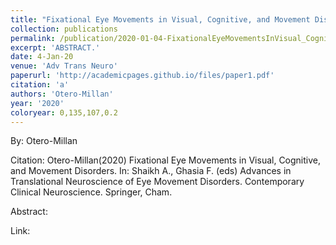 ```yaml
---
title: "Fixational Eye Movements in Visual, Cognitive, and Movement Disorders"
collection: publications
permalink: /publication/2020-01-04-FixationalEyeMovementsInVisual_Cognitive_AndMovementDisorders
excerpt: 'ABSTRACT.'
date: 4-Jan-20
venue: 'Adv Trans Neuro'
paperurl: 'http://academicpages.github.io/files/paper1.pdf'
citation: 'a'
authors: 'Otero-Millan'
year: '2020'
coloryear: 0,135,107,0.2
---
```


By: Otero-Millan

Citation: Otero-Millan(2020) Fixational Eye Movements in Visual, Cognitive, and Movement Disorders. In: Shaikh A., Ghasia F. \(eds\) Advances in Translational Neuroscience of Eye Movement Disorders. Contemporary Clinical Neuroscience. Springer, Cham.

Abstract: 

Link: 
